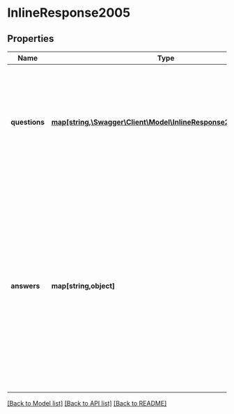 # InlineResponse2005

## Properties
Name | Type | Description | Notes
------------ | ------------- | ------------- | -------------
**questions** | [**map[string,\Swagger\Client\Model\InlineResponse2005Questions]**](InlineResponse2005Questions.md) | This is a dictionary where the question id is the key mapping to an object that defines the question. &#x60;&#x60;&#x60; \&quot;questions\&quot;: {   \&quot;name\&quot;: { \&quot;title\&quot;: \&quot;Name\&quot;, ... },   \&quot;address\&quot;: { \&quot;title\&quot;: \&quot;Address\&quot;, ... },   ... } &#x60;&#x60;&#x60; | 
**answers** | **map[string,object]** | This is a dictionary where the question id is the key mapping to an object that defines the answer to that question.  Any values that are returned are default values to use in your UI. &#x60;&#x60;&#x60; \&quot;answers\&quot;: {   \&quot;name\&quot;: \&quot;answer text...\&quot;,   \&quot;address\&quot;: {\&quot;line1\&quot;: \&quot;111 Some Dr.\&quot;, \&quot;city\&quot;: \&quot;Hollywood\&quot;, \&quot;state\&quot;: \&quot;CA\&quot;, \&quot;zip\&quot;: \&quot;90210\&quot; },   ... } &#x60;&#x60;&#x60; | 

[[Back to Model list]](../README.md#documentation-for-models) [[Back to API list]](../README.md#documentation-for-api-endpoints) [[Back to README]](../README.md)


